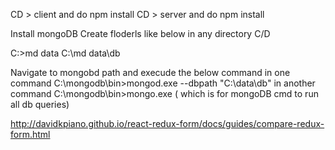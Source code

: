 CD > client and do npm install
CD > server and do npm install

Install mongoDB
Create floderls like below in any directory C/D

C:\>md data
C:\md data\db

Navigate to mongobd path and execude the below command
in one command
C:\mongodb\bin>mongod.exe --dbpath "C:\data\db" 
in another command 
C:\mongodb\bin>mongo.exe ( which is for mongoDB cmd to run all db queries)

http://davidkpiano.github.io/react-redux-form/docs/guides/compare-redux-form.html
